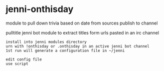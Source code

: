 # jenni-onthisday
module to pull down trivia based on date from sources publish to channel


pulltitle jenni bot module to extract titles form urls pasted in an irc channel

    install into jenni modules directory
    urn with !onthisday or .onthisday in an active jenni bot channel
    1st run will generate a configuration file in ~/jenni

    edit config file
    use script


